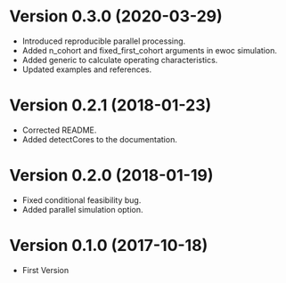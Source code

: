 # Version 0.3.0 (2020-03-29)

- Introduced reproducible parallel processing.
- Added n_cohort and fixed_first_cohort arguments in ewoc simulation.
- Added generic to calculate operating characteristics.
- Updated examples and references.

# Version 0.2.1 (2018-01-23)

- Corrected README.
- Added detectCores to the documentation.

# Version 0.2.0 (2018-01-19)

- Fixed conditional feasibility bug.
- Added parallel simulation option.

# Version 0.1.0 (2017-10-18)

- First Version
